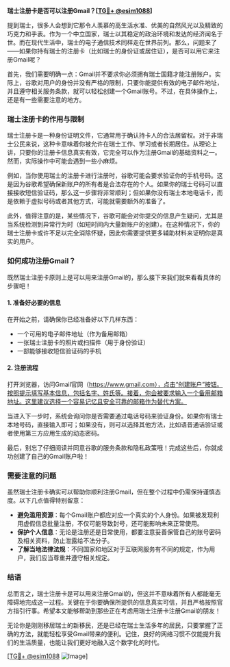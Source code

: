 **瑞士注册卡是否可以注册Gmail？[[TG💪+ @esim1088](https://t.me/s/esim1088)]**

提到瑞士，很多人会想到它那令人羡慕的高生活水准、优美的自然风光以及精致的巧克力和手表。作为一个中立国家，瑞士以其稳定的政治环境和发达的经济闻名于世。而在现代生活中，瑞士的电子通信技术同样走在世界前列。那么，问题来了——如果你持有瑞士的注册卡（比如瑞士的身份证或居住证），是否可以用它来注册Gmail呢？

首先，我们需要明确一点：Gmail并不要求你必须拥有瑞士国籍才能注册账户。实际上，谷歌对用户的身份并没有严格的限制，只要你能提供有效的电子邮件地址，并且遵守相关服务条款，就可以轻松创建一个Gmail账号。不过，在具体操作上，还是有一些需要注意的地方。

### 瑞士注册卡的作用与限制

瑞士注册卡是一种身份证明文件，它通常用于确认持卡人的合法居留权。对于非瑞士公民来说，这种卡意味着你被允许在瑞士工作、学习或者长期居住。从理论上讲，只要你的注册卡信息真实有效，它完全可以作为注册Gmail的基础资料之一。然而，实际操作中可能会遇到一些小麻烦。

例如，当你使用瑞士的注册卡进行注册时，谷歌可能会要求验证你的手机号码。这是因为谷歌希望确保新账户的所有者是合法存在的个人。如果你的瑞士号码可以直接接收短信验证码，那么这一步骤将非常顺利；但如果你没有瑞士本地电话卡，而是依赖于虚拟号码或者其他方式，可能就需要额外的准备了。

此外，值得注意的是，某些情况下，谷歌可能会对你提交的信息产生疑问，尤其是当系统检测到异常行为时（如短时间内大量新账户的创建）。在这种情况下，你的瑞士注册卡或许不足以完全消除怀疑，因此你需要提供更多辅助材料来证明你是真实的用户。

### 如何成功注册Gmail？

既然瑞士注册卡原则上是可以用来注册Gmail的，那么接下来我们就来看看具体的步骤吧！

#### 1. 准备好必要的信息
在开始之前，请确保你已经准备好以下几样东西：
- 一个可用的电子邮件地址（作为备用邮箱）
- 一张瑞士注册卡的照片或扫描件（用于身份验证）
- 一部能够接收短信验证码的手机

#### 2. 注册流程
打开浏览器，访问Gmail官网（https://www.gmail.com），点击“创建账户”按钮。按照提示填写基本信息，包括名字、姓氏等。接着，你会被要求输入一个备用邮箱地址。这里建议选择一个容易记忆且安全可靠的邮箱作为替代方案。

当进入下一步时，系统会询问你是否需要通过电话号码来验证身份。如果你有瑞士本地号码，直接输入即可；如果没有，则可以选择其他方法，比如语音通话验证或者使用第三方应用生成的动态密码。

最后，别忘了仔细阅读并同意谷歌的服务条款和隐私政策哦！完成这些后，你就成功创建了自己的Gmail账户啦！

### 需要注意的问题

虽然瑞士注册卡确实可以帮助你顺利注册Gmail，但在整个过程中仍需保持谨慎态度。以下几点值得特别留意：

- **避免滥用资源**：每个Gmail账户都应对应一个真实的个人身份。如果被发现利用虚假信息批量注册，不仅可能导致封号，还可能影响未来正常使用。
- **保护个人信息**：无论是注册还是日常使用，都要注意妥善保管自己的账号密码及相关资料，防止泄露给不法分子。
- **了解当地法律法规**：不同国家和地区对于互联网服务有不同的规定，作为用户，我们应当尊重并遵守相关规定。

### 结语

总而言之，瑞士注册卡是可以用来注册Gmail的，但这并不意味着所有人都能毫无障碍地完成这一过程。关键在于你要确保所提供的信息真实可信，并且严格按照官方指引行事。希望本文能够帮助到那些正在考虑用瑞士注册卡注册Gmail的朋友！

无论你是刚刚移居瑞士的新移民，还是已经在瑞士生活多年的居民，只要掌握了正确的方法，就能轻松享受Gmail带来的便利。记住，良好的网络习惯不仅能提升我们的生活质量，也能让我们更好地融入这个数字化的时代。

[[TG💪+ @esim1088](https://t.me/s/esim1088) ![Image](https://i.postimg.cc/4NQfJmqS/Snipaste-2025-05-13-00-14-12.png)]